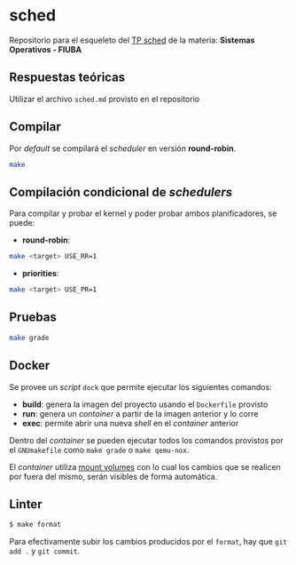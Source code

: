 # sched

Repositorio para el esqueleto del [TP sched](https://fisop.github.io/website/tps/sched) de la materia: **Sistemas Operativos - FIUBA**

## Respuestas teóricas

Utilizar el archivo `sched.md` provisto en el repositorio

## Compilar

Por _default_ se compilará el _scheduler_ en versión **round-robin**.

```bash
make
```

## Compilación condicional de _schedulers_

Para compilar y probar el kernel y poder probar ambos planificadores, se puede:

- **round-robin**:

```bash
make <target> USE_RR=1
```

- **priorities**:

```bash
make <target> USE_PR=1
```

## Pruebas

```bash
make grade
```

## Docker

Se provee un _script_ `dock` que permite ejecutar los siguientes comandos:

- **build**: genera la imagen del proyecto usando el `Dockerfile` provisto
- **run**: genera un _container_ a partir de la imagen anterior y lo corre
- **exec**: permite abrir una nueva _shell_ en el _container_ anterior

Dentro del _container_ se pueden ejecutar todos los comandos provistos por el `GNUmakefile` como `make grade` o `make qemu-nox`.

El _container_ utiliza [mount volumes](https://docs.docker.com/storage/volumes/) con lo cual los cambios que se realicen por fuera del mismo, serán visibles de forma automática.

## Linter

```bash
$ make format
```

Para efectivamente subir los cambios producidos por el `format`, hay que `git add .` y `git commit`.
